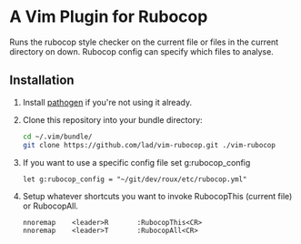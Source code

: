 A Vim Plugin for Rubocop
========================

Runs the rubocop style checker on the current file or files in the current
directory on down. Rubocop config can specify which files to analyse.


Installation
------------

1. Install [pathogen](https://github.com/tpope/vim-pathogen) if you're not using it already.

2. Clone this repository into your bundle directory:

    ```bash
    cd ~/.vim/bundle/
    git clone https://github.com/lad/vim-rubocop.git ./vim-rubocop
    ```

3. If you want to use a specific config file set g:rubocop_config

    ```vim
    let g:rubocop_config = "~/git/dev/roux/etc/rubocop.yml"
    ```

4. Setup whatever shortcuts you want to invoke RubocopThis (current file) or RubocopAll.

    ```vim
    nnoremap    <leader>R       :RubocopThis<CR>
    nnoremap    <leader>T       :RubocopAll<CR>
    ```
